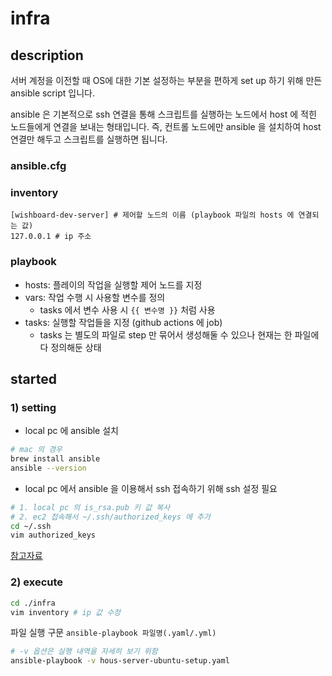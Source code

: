 # infra

## description

서버 계정을 이전할 때 OS에 대한 기본 설정하는 부분을 편하게 set up 하기 위해 만든 ansible script 입니다.

ansible 은 기본적으로 ssh 연결을 통해 스크립트를 실행하는 노드에서 host 에 적힌 노드들에게 연결을 보내는 형태입니다. 즉, 컨트롤 노드에만 ansible 을 설치하여 host 연결만 해두고 스크립트를
실행하면 됩니다.

### ansible.cfg

### inventory

```
[wishboard-dev-server] # 제어할 노드의 이름 (playbook 파일의 hosts 에 연결되는 값)
127.0.0.1 # ip 주소
```

### playbook

- hosts: 플레이의 작업을 실행할 제어 노드를 지정
- vars: 작업 수행 시 사용할 변수를 정의
  - tasks 에서 변수 사용 시 `{{ 변수명 }}` 처럼 사용
- tasks: 실행할 작업들을 지정 (github actions 에 job)
  - tasks 는 별도의 파일로 step 만 묶어서 생성해둘 수 있으나 현재는 한 파일에 다 정의해둔 상태

## started

### 1) setting

- local pc 에 ansible 설치

```bash
# mac 의 경우
brew install ansible
ansible --version
```

- local pc 에서 ansible 을 이용해서 ssh 접속하기 위해 ssh 설정 필요

```bash
# 1. local pc 의 is_rsa.pub 키 값 복사
# 2. ec2 접속해서 ~/.ssh/authorized_keys 에 추가
cd ~/.ssh
vim authorized_keys
```

[참고자료](https://my-studyroom.tistory.com/entry/%EB%91%90-%EA%B0%9C%EC%9D%98-EC2-%EC%9D%B8%EC%8A%A4%ED%84%B4%EC%8A%A4-%EA%B0%84%EC%9D%98-SSH-%EC%84%A4%EC%A0%95%EC%9D%84-%ED%86%B5%ED%95%B4-Ansible%EB%A1%9C-%ED%86%B5%EC%8B%A0-%ED%99%95%EC%9D%B8%ED%95%98%EA%B8%B0)

### 2) execute

```bash
cd ./infra
vim inventory # ip 값 수정
```

파일 실행 구문 `ansible-playbook 파일명(.yaml/.yml)`

```bash
# -v 옵션은 실행 내역을 자세히 보기 위함
ansible-playbook -v hous-server-ubuntu-setup.yaml
```
